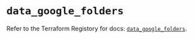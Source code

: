 # `data_google_folders`

Refer to the Terraform Registory for docs: [`data_google_folders`](https://registry.terraform.io/providers/hashicorp/google-beta/4.74.0/docs/data-sources/google_folders).
